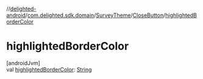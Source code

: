 //[delighted-android](../../../../index.md)/[com.delighted.sdk.domain](../../index.md)/[SurveyTheme](../index.md)/[CloseButton](index.md)/[highlightedBorderColor](highlighted-border-color.md)

# highlightedBorderColor

[androidJvm]\
val [highlightedBorderColor](highlighted-border-color.md): [String](https://kotlinlang.org/api/latest/jvm/stdlib/kotlin/-string/index.html)
